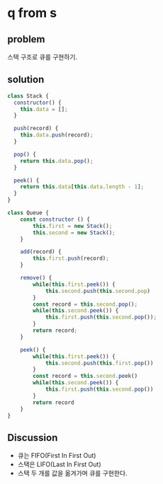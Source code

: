 # q from s

## problem

스택 구조로 큐를 구현하기.

## solution

```javascript
class Stack {
  constructor() {
    this.data = [];
  }

  push(record) {
    this.data.push(record);
  }

  pop() {
    return this.data.pop();
  }

  peek() {
    return this.data[this.data.length - 1];
  }
}

class Queue {
    const constructor () {
        this.first = new Stack();
        this.second = new Stack();
    }

    add(record) {
        this.first.push(record);
    }

    remove() {
        while(this.first.peek()) {
            this.second.push(this.second.pop)
        }
        const record = this.second.pop();
        while(this.second.peek()) {
            this.first.push(this.second.pop());
        }
        return record;
    }

    peek() {
        while(this.first.peek()) {
            this.second.push(this.first.pop())
        }
        const record = this.second.peek()
        while(this.second.peek()) {
            this.first.push(this.second.pop())
        }
        return record
    }
}
```

## Discussion

- 큐는 FIFO(First In First Out)
- 스택은 LIFO(Last In First Out)
- 스택 두 개를 값을 옮겨가며 큐를 구현한다.
